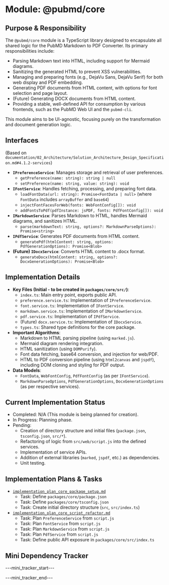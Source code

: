 # Module: @pubmd/core

## Purpose & Responsibility
The `@pubmd/core` module is a TypeScript library designed to encapsulate all shared logic for the PubMD Markdown to PDF Converter. Its primary responsibilities include:
- Parsing Markdown text into HTML, including support for Mermaid diagrams.
- Sanitizing the generated HTML to prevent XSS vulnerabilities.
- Managing and preparing fonts (e.g., DejaVu Sans, DejaVu Serif) for both web display and PDF embedding.
- Generating PDF documents from HTML content, with options for font selection and page layout.
- (Future) Generating DOCX documents from HTML content.
- Providing a stable, well-defined API for consumption by various frontends, such as the PubMD Web UI and the `pubmd-cli`.

This module aims to be UI-agnostic, focusing purely on the transformation and document generation logic.

## Interfaces
(Based on `documentation/02_Architecture/Solution_Architecture_Design_Specification.md#4.1.2-services`)

*   **`IPreferenceService`**: Manages storage and retrieval of user preferences.
    *   `getPreference(name: string): string | null`
    *   `setPreference(name: string, value: string): void`
*   **`IFontService`**: Handles fetching, processing, and preparing font data.
    *   `loadFontData(url: string): Promise<FontData | null>` (where `FontData` includes `arrayBuffer` and `base64`)
    *   `injectFontFacesForWeb(fonts: WebFontConfig[]): void`
    *   `addFontsToPdf(pdfInstance: jsPDF, fonts: PdfFontConfig[]): void`
*   **`IMarkdownService`**: Parses Markdown to HTML, handles Mermaid diagrams, and sanitizes HTML.
    *   `parse(markdownText: string, options?: MarkdownParseOptions): Promise<string>`
*   **`IPdfService`**: Generates PDF documents from HTML content.
    *   `generatePdf(htmlContent: string, options: PdfGenerationOptions): Promise<Blob>`
*   **(Future) `IDocxService`**: Converts HTML content to .docx format.
    *   `generateDocx(htmlContent: string, options?: DocxGenerationOptions): Promise<Blob>`

## Implementation Details
*   **Key Files (Initial - to be created in `packages/core/src/`)**:
    *   `index.ts`: Main entry point, exports public API.
    *   `preference.service.ts`: Implementation of `IPreferenceService`.
    *   `font.service.ts`: Implementation of `IFontService`.
    *   `markdown.service.ts`: Implementation of `IMarkdownService`.
    *   `pdf.service.ts`: Implementation of `IPdfService`.
    *   (Future) `docx.service.ts`: Implementation of `IDocxService`.
    *   `types.ts`: Shared type definitions for the core package.
*   **Important Algorithms**:
    *   Markdown to HTML parsing pipeline (using `marked.js`).
    *   Mermaid diagram rendering integration.
    *   HTML sanitization (using `DOMPurify`).
    *   Font data fetching, base64 conversion, and injection for web/PDF.
    *   HTML to PDF conversion pipeline (using `html2canvas` and `jspdf`), including DOM cloning and styling for PDF output.
*   **Data Models**:
    *   `FontData`, `WebFontConfig`, `PdfFontConfig` (as per `IFontService`).
    *   `MarkdownParseOptions`, `PdfGenerationOptions`, `DocxGenerationOptions` (as per respective services).

## Current Implementation Status
*   Completed: N/A (This module is being planned for creation).
*   In Progress: Planning phase.
*   Pending:
    *   Creation of directory structure and initial files (`package.json`, `tsconfig.json`, `src/*`).
    *   Refactoring of logic from `src/web/script.js` into the defined services.
    *   Implementation of service APIs.
    *   Addition of external libraries (`marked`, `jspdf`, etc.) as dependencies.
    *   Unit testing.

## Implementation Plans & Tasks
*   [`implementation_plan_core_package_setup.md`](./implementation_plan_core_package_setup.md)
    *   Task: Define `packages/core/package.json`
    *   Task: Define `packages/core/tsconfig.json`
    *   Task: Create initial directory structure (`src`, `src/index.ts`)
*   [`implementation_plan_core_script_refactor.md`](./implementation_plan_core_script_refactor.md)
    *   Task: Plan `PreferenceService` from `script.js`
    *   Task: Plan `FontService` from `script.js`
    *   Task: Plan `MarkdownService` from `script.js`
    *   Task: Plan `PdfService` from `script.js`
    *   Task: Define public API exposure in `packages/core/src/index.ts`

## Mini Dependency Tracker
---mini_tracker_start---


---mini_tracker_end---
